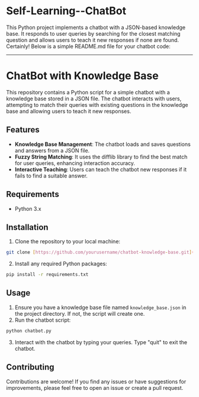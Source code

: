 # Self-Learning--ChatBot
This Python project implements a chatbot with a JSON-based knowledge base. It responds to user queries by searching for the closest matching question and allows users to teach it new responses if none are found.
Certainly! Below is a simple README.md file for your chatbot code:

---

# ChatBot with Knowledge Base

This repository contains a Python script for a simple chatbot with a knowledge base stored in a JSON file. The chatbot interacts with users, attempting to match their queries with existing questions in the knowledge base and allowing users to teach it new responses.

## Features

- **Knowledge Base Management**: The chatbot loads and saves questions and answers from a JSON file.
- **Fuzzy String Matching**: It uses the difflib library to find the best match for user queries, enhancing interaction accuracy.
- **Interactive Teaching**: Users can teach the chatbot new responses if it fails to find a suitable answer.

## Requirements

- Python 3.x

## Installation

1. Clone the repository to your local machine:

```bash
git clone [https://github.com/yourusername/chatbot-knowledge-base.git](https://github.com/16adity/Self-Learning--ChatBot.git)
```

2. Install any required Python packages:

```bash
pip install -r requirements.txt
```

## Usage

1. Ensure you have a knowledge base file named `knowledge_base.json` in the project directory. If not, the script will create one.
2. Run the chatbot script:

```bash
python chatbot.py
```

3. Interact with the chatbot by typing your queries. Type "quit" to exit the chatbot.

## Contributing

Contributions are welcome! If you find any issues or have suggestions for improvements, please feel free to open an issue or create a pull request.

